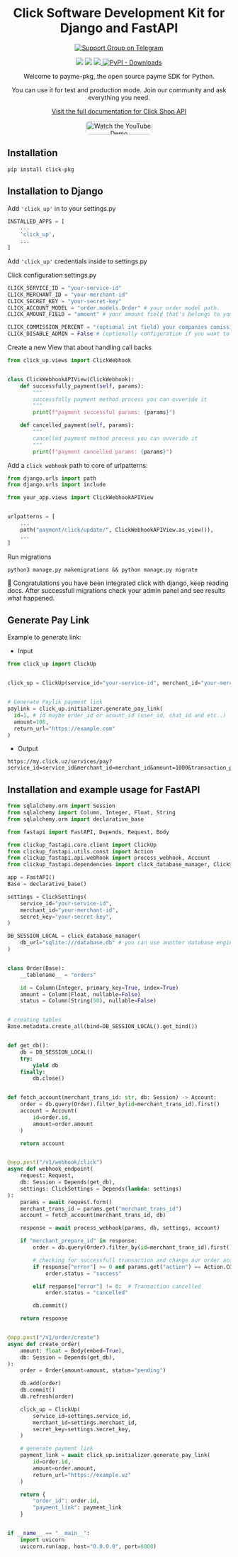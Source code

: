 <h1 align="center">Click Software Development Kit for Django and FastAPI</h1>
<p align="center">
  <a href="https://t.me/+lO97J78xBj45MzBi">
    <img src="https://img.shields.io/badge/Support%20Group-blue?logo=telegram&logoColor=white" alt="Support Group on Telegram"/>
  </a>
</p>

<p align="center">
  <a href="https://docs.pay-tech.uz"><img src="https://img.shields.io/static/v1?message=Documentation&logo=gitbook&logoColor=ffffff&label=%20&labelColor=5c5c5c&color=3F89A1"></a>
  <a href="https://github.com/PayTechUz/click-pkg"><img src="https://img.shields.io/badge/Open_Source-❤️-FDA599?"/></a>
  <a href="https://github.com/PayTechUz/click-pkg/issues">
    <img src="https://img.shields.io/github/issues/PayTechUz/click-pkg" />
  </a>
  <a href="https://pepy.tech/project/click-pkg">
    <img src="https://static.pepy.tech/badge/click-pkg" alt="PyPI - Downloads" />
  </a>
</p>
<p align="center">Welcome to payme-pkg, the open source payme SDK for Python.</p>

<p align="center">You can use it for test and production mode. Join our community and ask everything you need.</p>

<a href="https://docs.pay-tech.uz">
  <p align="center">Visit the full documentation for Click Shop API</p>
</a>

<p align="center">
  <a href="https://youtu.be/beIJGe2ftcw?si=VjQETGnzdyiOafgx" target="_blank">
    <img src="https://img.shields.io/badge/Watch%20Demo-red?logo=youtube&logoColor=white&style=for-the-badge" 
         alt="Watch the YouTube Demo" 
         style="width: 150px; height: 30px; border-radius: 7px;" />
  </a>
</p>


## Installation

```shell
pip install click-pkg
```

## Installation to Django

Add `'click_up'` in to your settings.py

```python
INSTALLED_APPS = [
    ...
    'click_up',
    ...
]
```

Add `'click_up'` credentials inside to settings.py

Click configuration settings.py
```python
CLICK_SERVICE_ID = "your-service-id"
CLICK_MERCHANT_ID = "your-merchant-id"
CLICK_SECRET_KEY = "your-secret-key"
CLICK_ACCOUNT_MODEL = "order.models.Order" # your order model path.
CLICK_AMOUNT_FIELD = "amount" # your amount field that's belongs to your order model

CLICK_COMMISSION_PERCENT = "(optional int field) your companies comission percent if applicable"
CLICK_DISABLE_ADMIN = False # (optionally configuration if you want to disable change to True)
```

Create a new View that about handling call backs
```python
from click_up.views import ClickWebhook


class ClickWebhookAPIView(ClickWebhook):
    def successfully_payment(self, params):
        """
        successfully payment method process you can ovveride it
        """
        print(f"payment successful params: {params}")

    def cancelled_payment(self, params):
        """
        cancelled payment method process you can ovveride it
        """
        print(f"payment cancelled params: {params}")
```

Add a `click webhook` path to core of urlpatterns:

```python
from django.urls import path
from django.urls import include

from your_app.views import ClickWebhookAPIView


urlpatterns = [
    ...
    path("payment/click/update/", ClickWebhookAPIView.as_view()),
    ...
]
```

Run migrations
```shell
python3 manage.py makemigrations && python manage.py migrate
```

🎉 Congratulations you have been integrated click with django, keep reading docs. After successfull migrations check your admin panel and see results what happened.


## Generate Pay Link
Example to generate link:

- Input

```python
from click_up import ClickUp


click_up = ClickUp(service_id="your-service-id", merchant_id="your-merchant-id") # alternatively you can use settings variables as well here.


# Generate Paylik payment link
paylink = click_up.initializer.generate_pay_link(
  id=1, # id maybe order_id or acount_id (user_id, chat_id and etc..)
  amount=100,
  return_url="https://example.com"
)
```

- Output
```
https://my.click.uz/services/pay?service_id=service_id&merchant_id=merchant_id&amount=1000&transaction_param=1&return_url=https://example.com
```


## Installation and example usage for FastAPI
```python
from sqlalchemy.orm import Session
from sqlalchemy import Column, Integer, Float, String
from sqlalchemy.orm import declarative_base

from fastapi import FastAPI, Depends, Request, Body

from clickup_fastapi.core.client import ClickUp
from clickup_fastapi.utils.const import Action
from clickup_fastapi.api.webhook import process_webhook, Account
from clickup_fastapi.dependencies import click_database_manager, ClickSettings

app = FastAPI()
Base = declarative_base()

settings = ClickSettings(
    service_id="your-service-id",
    merchant_id="your-merchant-id",
    secret_key="your-secret-key",
)

DB_SESSION_LOCAL = click_database_manager(
    db_url="sqlite:///database.db" # you can use another database engines
)


class Order(Base):
    __tablename__ = "orders"

    id = Column(Integer, primary_key=True, index=True)
    amount = Column(Float, nullable=False)
    status = Column(String(50), nullable=False)


# creating tables
Base.metadata.create_all(bind=DB_SESSION_LOCAL().get_bind())


def get_db():
    db = DB_SESSION_LOCAL()
    try:
        yield db
    finally:
        db.close()


def fetch_account(merchant_trans_id: str, db: Session) -> Account:
    order = db.query(Order).filter_by(id=merchant_trans_id).first()
    account = Account(
        id=order.id,
        amount=order.amount
    )

    return account


@app.post("/v1/webhook/click")
async def webhook_endpoint(
    request: Request,
    db: Session = Depends(get_db),
    settings: ClickSettings = Depends(lambda: settings)
):
    params = await request.form()
    merchant_trans_id = params.get("merchant_trans_id")
    account = fetch_account(merchant_trans_id, db)

    response = await process_webhook(params, db, settings, account)

    if "merchant_prepare_id" in response:
        order = db.query(Order).filter_by(id=merchant_trans_id).first()

        # checking for successfull transaction and change our order account
        if response["error"] >= 0 and params.get("action") == Action.COMPLETE:
            order.status = "success"

        elif response["error"] != 0:  # Transaction cancelled
            order.status = "cancelled"

        db.commit()

    return response


@app.post("/v1/order/create")
async def create_order(
    amount: float = Body(embed=True),
    db: Session = Depends(get_db),
):
    order = Order(amount=amount, status="pending")

    db.add(order)
    db.commit()
    db.refresh(order)

    click_up = ClickUp(
        service_id=settings.service_id,
        merchant_id=settings.merchant_id,
        secret_key=settings.secret_key,
    )

    # generate payment link
    payment_link = await click_up.initializer.generate_pay_link(
        id=order.id,
        amount=order.amount,
        return_url="https://example.uz"
    )

    return {
        "order_id": order.id,
        "payment_link": payment_link
    }


if __name__ == "__main__":
    import uvicorn
    uvicorn.run(app, host="0.0.0.0", port=8000)
```

